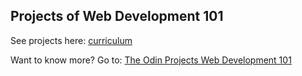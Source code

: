## Projects of Web Development 101

See projects here: [curriculum](https://cobimr.github.io/webdev_101_projects/)

Want to know more? Go to: [The Odin Projects Web Development 101](https://www.theodinproject.com/courses/web-development-101)
